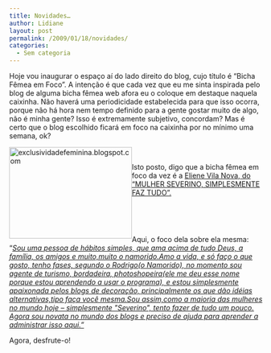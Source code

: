 ```yaml
---
title: Novidades…
author: Lidiane
layout: post
permalink: /2009/01/18/novidades/
categories:
  - Sem categoria
---
```

Hoje vou inaugurar o espaço aí do lado direito do blog, cujo título é “Bicha Fêmea em Foco”. A intenção é que cada vez que eu me sinta inspirada pelo blog de alguma bicha fêmea web afora eu o coloque em destaque naquela caixinha. Não haverá uma periodicidade estabelecida para que isso ocorra, porque não há hora nem tempo definido para a gente gostar muito de algo, não é minha gente? Isso é extremamente subjetivo, concordam? Mas é certo que o blog escolhido ficará em foco na caixinha por no mínimo uma semana, ok? 

[<img title="exclusividadefeminina.blogspot.com" style="display:inline;margin-left:0;margin-right:0;border-width:0;" height="182" alt="exclusividadefeminina.blogspot.com" src="https://www.trololodemulher.com.br/2009/01/mulherseverina-thumb.jpg" width="244" align="left" border="0" />](https://www.trololodemulher.com.br/2009/01/mulherseverina.jpg) 

&#160;

Isto posto, digo que a bicha fêmea em foco da vez é a <a href="http://mulherseverino-faztudo.blogspot.com/" target="_blank" rel="noopener noreferrer">Eliene Vila Nova, do “MULHER SEVERINO, SIMPLESMENTE FAZ TUDO”.</a>

&#160;

&#160;

Aqui, o foco dela sobre ela mesma: “_<a href="http://mulherseverino-faztudo.blogspot.com/" target="_blank" rel="noopener noreferrer">Sou uma pessoa de hábitos simples, que ama acima de tudo Deus, a família, os amigos e muito,muito o namorido.Amo a vida, e só faço o que gosto, tenho fases, segundo o Rodrigo(o Namorido), no momento sou agente de turismo, bordadeira, photoshopeira(ele me deu esse nome porque estou aprendendo a usar o programa), e estou simplesmente apaixonada pelos blogs de decoração, principalmente os que dão idéias alternativas,tipo faça você mesma.Sou assim,como a maioria das mulheres no mundo hoje &#8211; simplesmente "Severino", tento fazer de tudo um pouco. Agora sou novata no mundo dos blogs e preciso de ajuda para aprender a administrar isso aqui.”</a>_

Agora, desfrute-o!